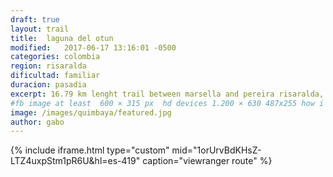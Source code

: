 ```yaml
---
draft: true
layout: trail
title:  laguna del otun
modified:   2017-06-17 13:16:01 -0500
categories: colombia 
region: risaralda
dificultad: familiar
duracion: pasadia
excerpt: 16.79 km lenght trail between marsella and pereira risaralda, this trail lead to a wonderfull view of pereira
#fb image at least  600 × 315 px  hd devices 1.200 × 630 487x255 how i see it
image: /images/quimbaya/featured.jpg
author: gabo
---
```

{% include iframe.html
    type="custom"
    mid="1orUrvBdKHsZ-LTZ4uxpStm1pR6U&hl=es-419"
    caption="viewranger route"
%}

